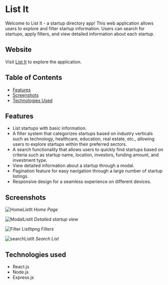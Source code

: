 # List It

Welcome to List It - a startup directory app! This web application allows users to explore and filter startup information. Users can search for startups, apply filters, and view detailed information about each startup.

## Website

Visit [List It](https://startup-directory-app-9war.vercel.app/) to explore the application.

## Table of Contents
- [Features](#features)
- [Screenshots](#screenshots)
- [Technologies Used](#technologies-used)

## Features

- List startups with basic information.
- A filter system that categorizes startups based on industry verticals such as technology, healthcare, education, real estate, etc., allowing users to explore startups within their preferred sectors.
- A search functionality that allows users to quickly find startups based on criteria such as startup name, location, investors, funding amount, and investment type.
- View detailed information about a startup through a modal.
- Pagination feature for easy navigation through a large number of startup listings.
- Responsive design for a seamless experience on different devices.

## Screenshots

![HomeListIt](https://github.com/ujjwal-7/Startup-directory-app/assets/91021747/0f7e05c0-52e2-4318-b49c-68e693df4045)
*Home Page*


![ModalListit](https://github.com/ujjwal-7/Startup-directory-app/assets/91021747/d42ef09d-35f0-4e25-b160-a6e3ae5331f8)
*Detailed startup view*


![Filter ListItpng](https://github.com/ujjwal-7/Startup-directory-app/assets/91021747/9b9268b5-07a9-4528-9f62-eba31a35a9b0)
*Filters*



![searchListIt](https://github.com/ujjwal-7/Startup-directory-app/assets/91021747/dc00dcbe-7566-4570-9303-837b6e7a70cc)
*Search List*


## Technologies used

- React.js
- Node.js
- Express.js

